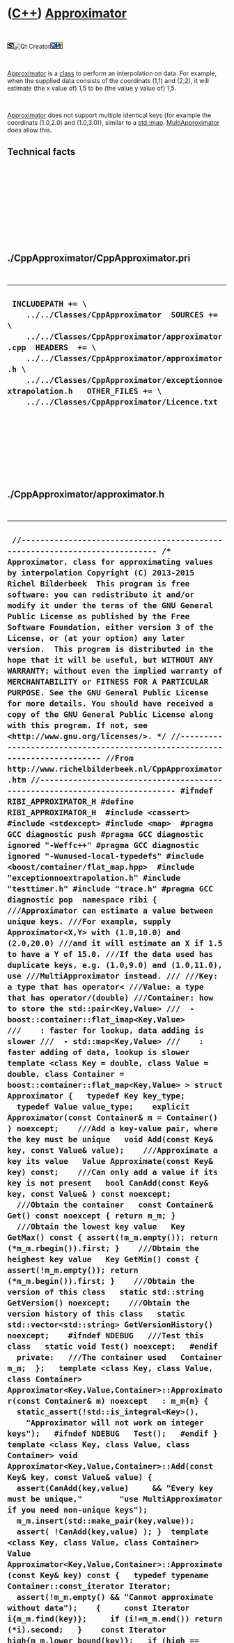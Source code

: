 



 

 

 

 

 

([C++](Cpp.htm)) [Approximator](CppApproximator.htm)
====================================================

 

![STL](PicStl.png)![Qt
Creator](PicQtCreator.png)![Lubuntu](PicLubuntu.png)![Windows](PicWindows.png)

 

[Approximator](CppApproximator.htm) is a [class](CppClass.htm) to
perform an interpolation on data. For example, when the supplied data
consists of the coordinats (1,1) and (2,2), it will estimate (the x
value of) 1,5 to be (the value y value of) 1,5.

 

[Approximator](CppApproximator.htm) does not support multiple identical
keys (for example the coordinats (1.0,2.0) and (1.0,3.0)), similar to a
[std::map](CppMap.htm). [MultiApproximator](CppMultiApproximator.htm)
does allow this.

Technical facts
---------------

 

 

 

 

 

 

./CppApproximator/CppApproximator.pri
-------------------------------------

 

  ------------------------------------------------------------------------------------------------------------------------------------------------------------------------------------------------------------------------------------------------------------------------------------------------------------------------
  ` INCLUDEPATH += \     ../../Classes/CppApproximator  SOURCES += \     ../../Classes/CppApproximator/approximator.cpp  HEADERS  += \     ../../Classes/CppApproximator/approximator.h \     ../../Classes/CppApproximator/exceptionnoextrapolation.h   OTHER_FILES += \     ../../Classes/CppApproximator/Licence.txt`
  ------------------------------------------------------------------------------------------------------------------------------------------------------------------------------------------------------------------------------------------------------------------------------------------------------------------------

 

 

 

 

 

./CppApproximator/approximator.h
--------------------------------

 

  -----------------------------------------------------------------------------------------------------------------------------------------------------------------------------------------------------------------------------------------------------------------------------------------------------------------------------------------------------------------------------------------------------------------------------------------------------------------------------------------------------------------------------------------------------------------------------------------------------------------------------------------------------------------------------------------------------------------------------------------------------------------------------------------------------------------------------------------------------------------------------------------------------------------------------------------------------------------------------------------------------------------------------------------------------------------------------------------------------------------------------------------------------------------------------------------------------------------------------------------------------------------------------------------------------------------------------------------------------------------------------------------------------------------------------------------------------------------------------------------------------------------------------------------------------------------------------------------------------------------------------------------------------------------------------------------------------------------------------------------------------------------------------------------------------------------------------------------------------------------------------------------------------------------------------------------------------------------------------------------------------------------------------------------------------------------------------------------------------------------------------------------------------------------------------------------------------------------------------------------------------------------------------------------------------------------------------------------------------------------------------------------------------------------------------------------------------------------------------------------------------------------------------------------------------------------------------------------------------------------------------------------------------------------------------------------------------------------------------------------------------------------------------------------------------------------------------------------------------------------------------------------------------------------------------------------------------------------------------------------------------------------------------------------------------------------------------------------------------------------------------------------------------------------------------------------------------------------------------------------------------------------------------------------------------------------------------------------------------------------------------------------------------------------------------------------------------------------------------------------------------------------------------------------------------------------------------------------------------------------------------------------------------------------------------------------------------------------------------------------------------------------------------------------------------------------------------------------------------------------------------------------------------------------------------------------------------------------------------------------------------------------------------------------------------------------------------------------------------------------------------------------------------------------------------------------------------------------------------------------------------------------------------------------------------------------------------------------------------------------------------------------------------------------------------------------------------------------------------------------------------------------------------------------------------------------------------------------------------------------------------------------------------------------------------------------------------------------------------------------------------------------------------------------------------------------------------------------------------------------------------------------------------------------------------------------------------------------------------------------------------------------------------------------------------------------------------------------------------------------------------------------------------------------------------------------------------------------------------------------------------------------------------------------------------------------------------------------------------------------------------------------------------------------------------------------------------------------------------------------------------------------------------------------------------------------------------------------------------------------------------------------------------------------------------------------------------------------------------------------------------------------------------------------------------------------------------------------------------------------------------------------------------------------------------------------------------------------------------------------------------------------------------------------------------------------------------------------------------------------------------------------------------------------------------------------------------------------------------------------------------------------------------------------------------------------------------------------------------------------------------------------------------------------------------------------------------------------------------------------------------------------------------------------------------------------------------------------------------------------------------------------------------------------
  ` //--------------------------------------------------------------------------- /* Approximator, class for approximating values by interpolation Copyright (C) 2013-2015 Richel Bilderbeek  This program is free software: you can redistribute it and/or modify it under the terms of the GNU General Public License as published by the Free Software Foundation, either version 3 of the License, or (at your option) any later version.  This program is distributed in the hope that it will be useful, but WITHOUT ANY WARRANTY; without even the implied warranty of MERCHANTABILITY or FITNESS FOR A PARTICULAR PURPOSE. See the GNU General Public License for more details. You should have received a copy of the GNU General Public License along with this program. If not, see <http://www.gnu.org/licenses/>. */ //--------------------------------------------------------------------------- //From http://www.richelbilderbeek.nl/CppApproximator.htm //--------------------------------------------------------------------------- #ifndef RIBI_APPROXIMATOR_H #define RIBI_APPROXIMATOR_H  #include <cassert> #include <stdexcept> #include <map>  #pragma GCC diagnostic push #pragma GCC diagnostic ignored "-Weffc++" #pragma GCC diagnostic ignored "-Wunused-local-typedefs" #include <boost/container/flat_map.hpp>  #include "exceptionnoextrapolation.h" #include "testtimer.h" #include "trace.h" #pragma GCC diagnostic pop  namespace ribi {  ///Approximator can estimate a value between unique keys. ///For example, supply Approximator<X,Y> with (1.0,10.0) and (2.0,20.0) ///and it will estimate an X if 1.5 to have a Y of 15.0. ///If the data used has duplicate keys, e.g. (1.0,9.0) and (1.0,11.0), use ///MultiApproximator instead. /// ///Key: a type that has operator< ///Value: a type that has operator/(double) ///Container: how to store the std::pair<Key,Value> ///  - boost::container::flat_imap<Key,Value> ///    : faster for lookup, data adding is slower ///  - std::map<Key,Value> ///    : faster adding of data, lookup is slower template <class Key = double, class Value = double, class Container = boost::container::flat_map<Key,Value> > struct Approximator {   typedef Key key_type;   typedef Value value_type;    explicit Approximator(const Container& m = Container() ) noexcept;    ///Add a key-value pair, where the key must be unique   void Add(const Key& key, const Value& value);    ///Approximate a key its value   Value Approximate(const Key& key) const;    ///Can only add a value if its key is not present   bool CanAdd(const Key& key, const Value& ) const noexcept;    ///Obtain the container   const Container& Get() const noexcept { return m_m; }    ///Obtain the lowest key value   Key GetMax() const { assert(!m_m.empty()); return (*m_m.rbegin()).first; }    ///Obtain the heighest key value   Key GetMin() const { assert(!m_m.empty()); return (*m_m.begin()).first; }    ///Obtain the version of this class   static std::string GetVersion() noexcept;    ///Obtain the version history of this class   static std::vector<std::string> GetVersionHistory() noexcept;    #ifndef NDEBUG   ///Test this class   static void Test() noexcept;   #endif    private:   ///The container used   Container m_m;  };   template <class Key, class Value, class Container> Approximator<Key,Value,Container>::Approximator(const Container& m) noexcept   : m_m{m} {   static_assert(!std::is_integral<Key>(),     "Approximator will not work on integer keys");   #ifndef NDEBUG   Test();   #endif }  template <class Key, class Value, class Container> void Approximator<Key,Value,Container>::Add(const Key& key, const Value& value) {   assert(CanAdd(key,value)     && "Every key must be unique,"        "use MultiApproximator if you need non-unique keys");   m_m.insert(std::make_pair(key,value));   assert( !CanAdd(key,value) ); }  template <class Key, class Value, class Container> Value Approximator<Key,Value,Container>::Approximate(const Key& key) const {   typedef typename Container::const_iterator Iterator;    assert(!m_m.empty() && "Cannot approximate without data");    {     const Iterator i{m_m.find(key)};     if (i!=m_m.end()) return (*i).second;   }    const Iterator high{m_m.lower_bound(key)};   if (high == m_m.begin() || high == m_m.end())   {     assert(!m_m.empty());     const Key lowest  { (*m_m.begin()).first  };     const Key highest { (*m_m.rbegin()).first };     throw ExceptionNoExtrapolation<Key>(key,lowest,highest);   }   const Iterator low { --Iterator(high) };   assert(low != m_m.end());   assert(high != m_m.end());   const Key d_low  { (*low).first };   const Key d_high { (*high).first };   assert(d_low < key);   assert(d_high > key);   const double fraction { (key - d_low) / (d_high - d_low) };   assert(fraction >= 0.0);   assert(fraction <= 1.0);   assert(m_m.find(d_low)  != m_m.end());   assert(m_m.find(d_high) != m_m.end());   const Value h_low  { (*m_m.find(d_low)).second  };   const Value h_high { (*m_m.find(d_high)).second };   return ((1.0 - fraction)) * h_low + ((0.0 + fraction) * h_high); }  template <class Key, class Value, class Container> bool Approximator<Key,Value,Container>::CanAdd(const Key& key, const Value& ) const noexcept {   return m_m.find(key) == m_m.end(); }  template <class Key, class Value, class Container> std::string Approximator<Key,Value,Container>::GetVersion() noexcept {   return "1.0"; }  ///Obtain the version history of this class template <class Key, class Value, class Container> std::vector<std::string> Approximator<Key,Value,Container>::GetVersionHistory() noexcept {   const std::vector<std::string> v {     "2013-08-22: version 1.0: initial version"   };   return v; }   #ifndef NDEBUG template <class Key, class Value, class Container> void Approximator<Key,Value,Container>::Test() noexcept {   {     static bool is_tested { false };     if (is_tested) return;     is_tested = true;   }   TestTimer::SetMaxCnt(2); //Due to templates, multiple Approximators get active   const TestTimer test_timer(__func__,__FILE__,1.0);   {     Approximator<double,int> m;     m.Add(1.0,10);     m.Add(2.0,20);     assert(m.Approximate(1.5) == 15);     m.Add(4.0,40);     assert(m.Approximate(3.0) == 30);     m.Add(3.0,35);     assert(m.Approximate(3.0) == 35);     assert(m.GetMin() == 1.0);     assert(m.GetMax() == 4.0);   }   TestTimer::SetMaxCnt(1); //Restore strictness } #endif  } //~namespace ribi  #endif // RIBI_APPROXIMATOR_H`
  -----------------------------------------------------------------------------------------------------------------------------------------------------------------------------------------------------------------------------------------------------------------------------------------------------------------------------------------------------------------------------------------------------------------------------------------------------------------------------------------------------------------------------------------------------------------------------------------------------------------------------------------------------------------------------------------------------------------------------------------------------------------------------------------------------------------------------------------------------------------------------------------------------------------------------------------------------------------------------------------------------------------------------------------------------------------------------------------------------------------------------------------------------------------------------------------------------------------------------------------------------------------------------------------------------------------------------------------------------------------------------------------------------------------------------------------------------------------------------------------------------------------------------------------------------------------------------------------------------------------------------------------------------------------------------------------------------------------------------------------------------------------------------------------------------------------------------------------------------------------------------------------------------------------------------------------------------------------------------------------------------------------------------------------------------------------------------------------------------------------------------------------------------------------------------------------------------------------------------------------------------------------------------------------------------------------------------------------------------------------------------------------------------------------------------------------------------------------------------------------------------------------------------------------------------------------------------------------------------------------------------------------------------------------------------------------------------------------------------------------------------------------------------------------------------------------------------------------------------------------------------------------------------------------------------------------------------------------------------------------------------------------------------------------------------------------------------------------------------------------------------------------------------------------------------------------------------------------------------------------------------------------------------------------------------------------------------------------------------------------------------------------------------------------------------------------------------------------------------------------------------------------------------------------------------------------------------------------------------------------------------------------------------------------------------------------------------------------------------------------------------------------------------------------------------------------------------------------------------------------------------------------------------------------------------------------------------------------------------------------------------------------------------------------------------------------------------------------------------------------------------------------------------------------------------------------------------------------------------------------------------------------------------------------------------------------------------------------------------------------------------------------------------------------------------------------------------------------------------------------------------------------------------------------------------------------------------------------------------------------------------------------------------------------------------------------------------------------------------------------------------------------------------------------------------------------------------------------------------------------------------------------------------------------------------------------------------------------------------------------------------------------------------------------------------------------------------------------------------------------------------------------------------------------------------------------------------------------------------------------------------------------------------------------------------------------------------------------------------------------------------------------------------------------------------------------------------------------------------------------------------------------------------------------------------------------------------------------------------------------------------------------------------------------------------------------------------------------------------------------------------------------------------------------------------------------------------------------------------------------------------------------------------------------------------------------------------------------------------------------------------------------------------------------------------------------------------------------------------------------------------------------------------------------------------------------------------------------------------------------------------------------------------------------------------------------------------------------------------------------------------------------------------------------------------------------------------------------------------------------------------------------------------------------------------------------------------------------------------------------------------------------------------------------

 

 

 

 

 

./CppApproximator/approximator.cpp
----------------------------------

 

  ----------------------------------------------------------------------------------------------------------------------------------------------------------------------------------------------------------------------------------------------------------------------------------------------------------------------------------------------------------------------------------------------------------------------------------------------------------------------------------------------------------------------------------------------------------------------------------------------------------------------------------------------------------------------------------------------------------------------------------------------------------------------------------------------------------------------------------------------------------------------------------------------------------------------------------------------------------------------------------------------------------------------------------------------------------------------------------
  ` //--------------------------------------------------------------------------- /* Approximator, class for approximating values by interpolation Copyright (C) 2013-2015 Richel Bilderbeek  This program is free software: you can redistribute it and/or modify it under the terms of the GNU General Public License as published by the Free Software Foundation, either version 3 of the License, or (at your option) any later version.  This program is distributed in the hope that it will be useful, but WITHOUT ANY WARRANTY; without even the implied warranty of MERCHANTABILITY or FITNESS FOR A PARTICULAR PURPOSE. See the GNU General Public License for more details. You should have received a copy of the GNU General Public License along with this program. If not, see <http://www.gnu.org/licenses/>. */ //--------------------------------------------------------------------------- //From http://www.richelbilderbeek.nl/CppApproximator.htm //--------------------------------------------------------------------------- #include "approximator.h"`
  ----------------------------------------------------------------------------------------------------------------------------------------------------------------------------------------------------------------------------------------------------------------------------------------------------------------------------------------------------------------------------------------------------------------------------------------------------------------------------------------------------------------------------------------------------------------------------------------------------------------------------------------------------------------------------------------------------------------------------------------------------------------------------------------------------------------------------------------------------------------------------------------------------------------------------------------------------------------------------------------------------------------------------------------------------------------------------------

 

 

 

 

 

./CppApproximator/exceptionnoextrapolation.h
--------------------------------------------

 

  -----------------------------------------------------------------------------------------------------------------------------------------------------------------------------------------------------------------------------------------------------------------------------------------------------------------------------------------------------------------------------------------------------------------------------------------------------------------------------------------------------------------------------------------------------------------------------------------------------------------------------------------------------------------------------------------------------------------------------------------------------------------------------------------------------------------------------------------------------------------------------------------------------------------------------------------------------------------------------------------------------------------------------------------------------------------------------------------------------------------------------------------------------------------------------------------------------------------------------------------------------------------------------------------------------------------------------------------------------------------------------------------------------------------------------------------------------------------------------------------------------------------------------------------------------------------------------------------------------------------------------------------------------------------------------------------------------------------------------------------------------------------------------------------------------------------------------------------------------------------------------------------------------------------------------------------------------------------------------------------------------------------------------------------------------------------------------------------------------------------------------------------------------------------------------------------------------------------------------------------------------------------------------------------------------------------------------------------------------------------------
  ` //--------------------------------------------------------------------------- /* Approximator, class for approximating values by interpolation Copyright (C) 2013-2015 Richel Bilderbeek  This program is free software: you can redistribute it and/or modify it under the terms of the GNU General Public License as published by the Free Software Foundation, either version 3 of the License, or (at your option) any later version.  This program is distributed in the hope that it will be useful, but WITHOUT ANY WARRANTY; without even the implied warranty of MERCHANTABILITY or FITNESS FOR A PARTICULAR PURPOSE. See the GNU General Public License for more details. You should have received a copy of the GNU General Public License along with this program. If not, see <http://www.gnu.org/licenses/>. */ //--------------------------------------------------------------------------- //From http://www.richelbilderbeek.nl/CppApproximator.htm //--------------------------------------------------------------------------- #ifndef RIBI_EXCEPTIONNOEXTRAPOLATION_H #define RIBI_EXCEPTIONNOEXTRAPOLATION_H  #include <stdexcept> #include <boost/lexical_cast.hpp>  namespace ribi {  template <class T> struct ExceptionNoExtrapolation : public std::exception {   ExceptionNoExtrapolation(     const T& value)     : m_is_above_max{false},       m_is_below_min{false},       m_what{         "Value of "       + boost::lexical_cast<std::string>(value)       + " out of range [unknown]"     }   {    }    ExceptionNoExtrapolation(     const T& value, const T& lowest, const T& highest)     : m_is_above_max{value > highest},       m_is_below_min{value < lowest},       m_what{         "Value of "       + boost::lexical_cast<std::string>(value)       + " out of range ["       + boost::lexical_cast<std::string>(lowest)       + " , "       + boost::lexical_cast<std::string>(highest)       + "]"     }   {    }   bool IsAboveMax() const noexcept { return m_is_above_max; }   bool IsBelowMin() const noexcept { return m_is_below_min; }   const char * what() const throw() override { return m_what.c_str(); }   private:    const bool m_is_above_max;   const bool m_is_below_min;   ///The error message   const std::string m_what; };  } //~namespace ribi   #endif // RIBI_EXCEPTIONNOEXTRAPOLATION_H`
  -----------------------------------------------------------------------------------------------------------------------------------------------------------------------------------------------------------------------------------------------------------------------------------------------------------------------------------------------------------------------------------------------------------------------------------------------------------------------------------------------------------------------------------------------------------------------------------------------------------------------------------------------------------------------------------------------------------------------------------------------------------------------------------------------------------------------------------------------------------------------------------------------------------------------------------------------------------------------------------------------------------------------------------------------------------------------------------------------------------------------------------------------------------------------------------------------------------------------------------------------------------------------------------------------------------------------------------------------------------------------------------------------------------------------------------------------------------------------------------------------------------------------------------------------------------------------------------------------------------------------------------------------------------------------------------------------------------------------------------------------------------------------------------------------------------------------------------------------------------------------------------------------------------------------------------------------------------------------------------------------------------------------------------------------------------------------------------------------------------------------------------------------------------------------------------------------------------------------------------------------------------------------------------------------------------------------------------------------------------------------

 

 

 

 

 

./CppApproximator/exceptionnoextrapolation.cpp
----------------------------------------------

 

  ----
  ``
  ----

 

 

 

 

 





 




This page has been created by the [tool](Tools.htm)
[CodeToHtml](ToolCodeToHtml.htm)
